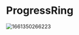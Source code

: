 # ProgressRing

![1661350266223](https://user-images.githubusercontent.com/2605401/186440766-d6bf7099-9008-4999-b03d-423df5799a96.gif)
